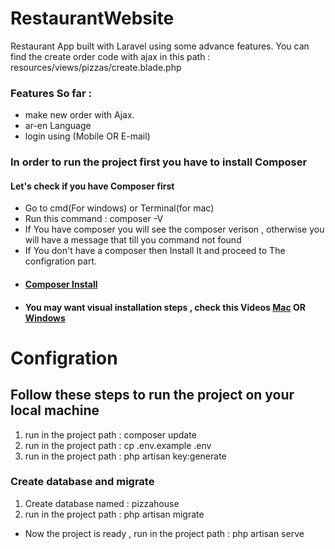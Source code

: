 # RestaurantWebsite
Restaurant App built with Laravel using some advance features.
You can find the create order code with ajax in this path : resources/views/pizzas/create.blade.php

### Features So far :
- make new order with Ajax.
- ar-en Language
- login using (Mobile OR E-mail)



### In order to run the project first you have to install Composer
#### Let's check if you have Composer first
- Go to cmd(For windows) or Terminal(for mac)
- Run this command : composer -V
- If You have composer you will see the composer verison , otherwise you will have a message that till you command not found
- If You don't have a composer then Install It and proceed to The configration part.
- #### [Composer Install](https://getcomposer.org/download/)
- #### You may want visual installation steps , check this Videos [Mac](https://youtu.be/pXV7XGiDvLs) OR [Windows](https://youtu.be/BGyuKpfMB9E)


# Configration 
## Follow these steps to run the project on your local machine
1.  run in the project path : composer update
2.  run in the project path : cp .env.example .env
3.  run in the project path : php artisan key:generate

### Create database and migrate
1. Create database named : pizzahouse
2. run in the project path : php artisan migrate

- Now the project is ready , run in the project path : php artisan serve
